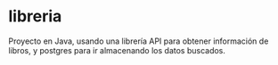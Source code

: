# libreria
Proyecto en Java, usando una librería API para obtener información de libros, y postgres para ir almacenando los datos buscados.
